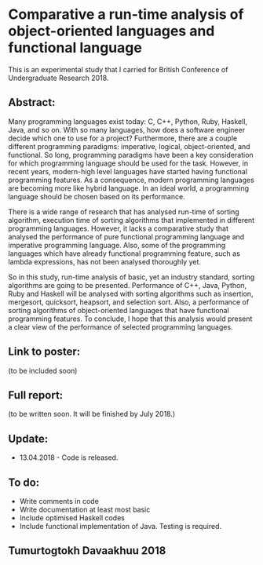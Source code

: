 # Comparative a run-time analysis of object-oriented languages and functional language

This is an experimental study that I carried for British Conference of Undergraduate Research 2018. 

## Abstract:

Many programming languages exist today: C, C++, Python, Ruby, Haskell, Java, and so on. With so many languages, how does a software engineer decide which one to use for a project? Furthermore, there are a couple different programming paradigms: imperative, logical, object-oriented, and functional. So long, programming paradigms have been a key consideration for which programming language should be used for the task. However, in recent years, modern-high level languages have started having functional programming features. As a consequence, modern programming languages are becoming more like hybrid language. In an ideal world, a programming language should be chosen based on its performance. 

There is a wide range of research that has analysed run-time of sorting algorithm, execution time of sorting algorithms that implemented in different programming languages. However, it lacks a comparative study that analysed the performance of pure functional programming language and imperative programming language. Also, some of the programming languages which have already functional programming feature, such as lambda expressions, has not been analysed thoroughly yet.

So in this study, run-time analysis of basic, yet an industry standard, sorting algorithms are going to be presented. Performance of C++, Java, Python, Ruby and Haskell will be analysed with sorting algorithms such as insertion, mergesort, quicksort, heapsort, and selection sort. Also, a performance of sorting algorithms of object-oriented languages that have functional programming features. To conclude, I hope that this analysis would present a clear view of the performance of selected programming languages.


## Link to poster:
(to be included soon)


## Full report:
(to be written soon. It will be finished by July 2018.)


## Update:
* 13.04.2018 - Code is released.

## To do:
* Write comments in code
* Write documentation at least most basic
* Include optimised Haskell codes
* Include functional implementation of Java. Testing is required.


## Tumurtogtokh Davaakhuu 2018
